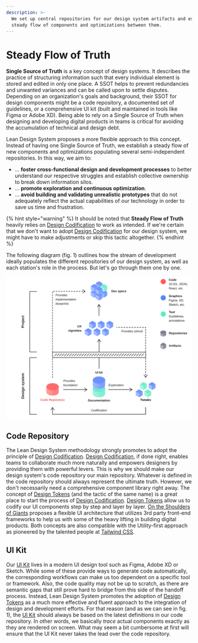 ```yaml
---
description: >-
  We set up central repositories for our design system artifacts and establish a
  steady flow of components and optimizations between them.
---
```


# Steady Flow of Truth

**Single Source of Truth** is a key concept of design systems. It describes the practice of structuring information such that every individual element is stored and edited in only one place. A SSOT helps to prevent redundancies and unwanted variances and can be called upon to settle disputes. Depending on an organization's goals and background, their SSOT for design components might be a code repository, a documented set of guidelines, or a comprehensive UI kit \(built and maintained in tools like Figma or Adobe XD\). Being able to rely on a Single Source of Truth when designing and developing digital products in teams is critical for avoiding the accumulation of technical and design debt. 

Lean Design System proposes a more flexible approach to this concept. Instead of having one Single Source of Truth, we establish a steady flow of new components and optimizations populating several semi-independent repositories. In this way, we aim to:

* ... **foster cross-functional design and development processes** to better understand our respective struggles and establish collective ownership to break down information silos.
* ... **promote exploration and continuous optimization**.
* ... **avoid building and validating unrealistic prototypes** that do not adequately reflect the actual capabilities of our technology in order to save us time and frustration.

{% hint style="warning" %}
It should be noted that **Steady Flow of Truth** heavily relies on [Design Codification](../principles/design-codification.md) to work as intended. If we're certain that we don't want to adopt [Design Codification](../principles/design-codification.md) for our design system, we might have to make adjustments or skip this tactic altogether.
{% endhint %}

The following diagram \(fig. 1\) outlines how the stream of development ideally populates the different repositories of our design system, as well as each station's role in the process. But let's go through them one by one.

![Fig. 1: Steady Flow of Truth](../../.gitbook/assets/fig_steady_flow.svg)

## Code Repository

The Lean Design System methodology strongly promotes to adopt the principle of [Design Codification](../principles/design-codification.md). [Design Codification](../principles/design-codification.md), if done right, enables teams to collaborate much more naturally and empowers designers by providing them with powerful levers. This is why we should make our design system's code repository our main repository. Whatever is defined in the code repository should always represent the ultimate truth. However, we don't necessarily need a comprehensive component library right away. The concept of [Design Tokens](../artifacts/design-tokens.md) \(and the tactic of the same name\) is a great place to start the process of [Design Codification](../principles/design-codification.md). [Design Tokens](../artifacts/design-tokens.md) allow us to codify our UI components step by step and layer by layer. [On the Shoulders of Giants](on-the-shoulders-of-giants.md) proposes a flexible UI architecture that utilizes 3rd party front-end frameworks to help us with some of the heavy lifting in building digital products. Both concepts are also compatible with the Utility-first approach as pioneered by the talented people at [Tailwind CSS](https://tailwindcss.com/docs/utility-first).

## UI Kit

Our [UI Kit](../artifacts/ui-kits.md) lives in a modern UI design tool such as Figma, Adobe XD or Sketch. While some of these provide ways to generate code automatically, the corresponding workflows can make us too dependent on a specific tool or framework. Also, the code quality may not be up to scratch, as there are semantic gaps that still prove hard to bridge from this side of the handoff process. Instead, Lean Design System promotes the adoption of [Design Tokens](../artifacts/design-tokens.md) as a much more effective and fluent approach to the integration of design and development efforts. For that reason \(and as we can see in fig. 1\), the [UI Kit](../artifacts/ui-kits.md) should always be based on the latest definitions in our code repository. In other words, we basically _trace_ actual components exactly as they are rendered on screen. What may seem a bit cumbersome at first will ensure that the UI Kit never takes the lead over the code repository.

